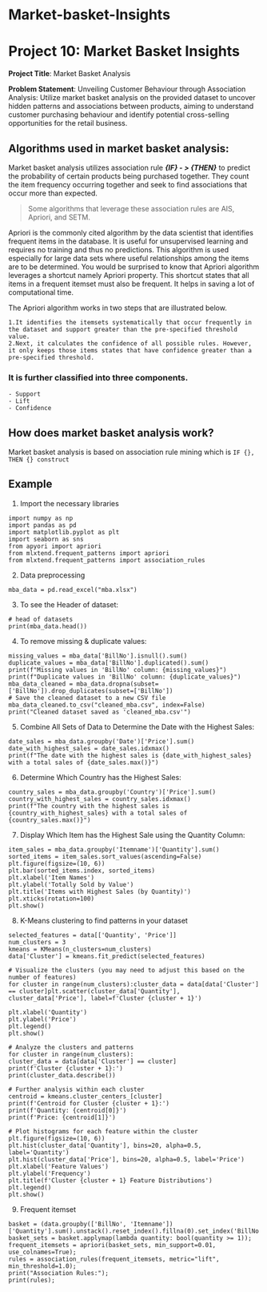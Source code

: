 # Market-basket-Insights
# Project 10: Market Basket Insights

**Project Title**: Market Basket Analysis

**Problem Statement**: Unveiling Customer Behaviour through Association Analysis: Utilize market basket analysis on the provided dataset to uncover hidden patterns and associations between products, aiming to understand customer purchasing behaviour and identify potential cross-selling opportunities for the retail business.

## Algorithms used in market basket analysis:

Market basket analysis utilizes association rule ***{IF} - > {THEN}*** to predict the probability of certain products being purchased together. They count the item frequency occurring together and seek to find associations that occur more than expected.

> Some algorithms that leverage these association rules are AIS, Apriori, and SETM.

Apriori is the commonly cited algorithm by the data scientist that identifies frequent items in the database. It is useful for unsupervised learning and requires no training and thus no predictions. This algorithm is used especially for large data sets where useful relationships among the items are to be determined.
You would be surprised to know that Apriori algorithm leverages a shortcut namely Apriori property. This shortcut states that all items in a frequent itemset must also be frequent. It helps in saving a lot of computational time.

<!-- <img src="Example-of-the-apriori-algorithm.png" width="300"> -->

The Apriori algorithm works in two steps that are illustrated below.

```
1.It identifies the itemsets systematically that occur frequently in the dataset and support greater than the pre-specified threshold value.
2.Next, it calculates the confidence of all possible rules. However, it only keeps those items states that have confidence greater than a pre-specified threshold.
```
### It is further classified into three components.
```
- Support
- Lift
- Confidence
```
## How does market basket analysis work?

Market basket analysis is based on association rule mining which is ```IF {}, THEN {} construct```

## Example

1. Import the necessary libraries

```
import numpy as np
import pandas as pd
import matplotlib.pyplot as plt
import seaborn as sns
from apyori import apriori
from mlxtend.frequent_patterns import apriori
from mlxtend.frequent_patterns import association_rules
```

2. Data preprocessing

```
mba_data = pd.read_excel("mba.xlsx")
```

3. To see the Header of dataset:
   
```
# head of datasets
print(mba_data.head())
```

4. To remove missing & duplicate values:

```
missing_values = mba_data['BillNo'].isnull().sum()
duplicate_values = mba_data['BillNo'].duplicated().sum()
print(f"Missing values in 'BillNo' column: {missing_values}")
print(f"Duplicate values in 'BillNo' column: {duplicate_values}")
mba_data_cleaned = mba_data.dropna(subset=['BillNo']).drop_duplicates(subset=['BillNo'])
# Save the cleaned dataset to a new CSV file
mba_data_cleaned.to_csv("cleaned_mba.csv", index=False)
print("Cleaned dataset saved as 'cleaned_mba.csv'")
```

5. Combine All Sets of Data to Determine the Date with the Highest Sales:

```
date_sales = mba_data.groupby('Date')['Price'].sum()
date_with_highest_sales = date_sales.idxmax()
print(f"The date with the highest sales is {date_with_highest_sales} with a total sales of {date_sales.max()}")
```

6. Determine Which Country has the Highest Sales:

```
country_sales = mba_data.groupby('Country')['Price'].sum()
country_with_highest_sales = country_sales.idxmax()
print(f"The country with the highest sales is {country_with_highest_sales} with a total sales of {country_sales.max()}")
```

7. Display Which Item has the Highest Sale using the Quantity Column:

```
item_sales = mba_data.groupby('Itemname')['Quantity'].sum()
sorted_items = item_sales.sort_values(ascending=False)
plt.figure(figsize=(10, 6))
plt.bar(sorted_items.index, sorted_items)
plt.xlabel('Item Names')
plt.ylabel('Totally Sold by Value')
plt.title('Items with Highest Sales (by Quantity)')
plt.xticks(rotation=100)
plt.show()
```

8. K-Means clustering to find patterns in your dataset

```
selected_features = data[['Quantity', 'Price']]
num_clusters = 3
kmeans = KMeans(n_clusters=num_clusters)
data['Cluster'] = kmeans.fit_predict(selected_features)

# Visualize the clusters (you may need to adjust this based on the number of features)
for cluster in range(num_clusters):cluster_data = data[data['Cluster'] == cluster]plt.scatter(cluster_data['Quantity'], cluster_data['Price'], label=f'Cluster {cluster + 1}')

plt.xlabel('Quantity')
plt.ylabel('Price')
plt.legend()
plt.show()

# Analyze the clusters and patterns
for cluster in range(num_clusters):
cluster_data = data[data['Cluster'] == cluster]
print(f'Cluster {cluster + 1}:')
print(cluster_data.describe())

# Further analysis within each cluster
centroid = kmeans.cluster_centers_[cluster]
print(f'Centroid for Cluster {cluster + 1}:')
print(f'Quantity: {centroid[0]}')
print(f'Price: {centroid[1]}')

# Plot histograms for each feature within the cluster
plt.figure(figsize=(10, 6))
plt.hist(cluster_data['Quantity'], bins=20, alpha=0.5, label='Quantity')
plt.hist(cluster_data['Price'], bins=20, alpha=0.5, label='Price')
plt.xlabel('Feature Values')
plt.ylabel('Frequency')
plt.title(f'Cluster {cluster + 1} Feature Distributions')
plt.legend()
plt.show()
```

9. Frequent itemset

```
basket = (data.groupby(['BillNo', 'Itemname'])['Quantity'].sum().unstack().reset_index().fillna(0).set_index('BillNo'));
basket_sets = basket.applymap(lambda quantity: bool(quantity >= 1));
frequent_itemsets = apriori(basket_sets, min_support=0.01, use_colnames=True);
rules = association_rules(frequent_itemsets, metric="lift", min_threshold=1.0);
print("Association Rules:");
print(rules);
```
